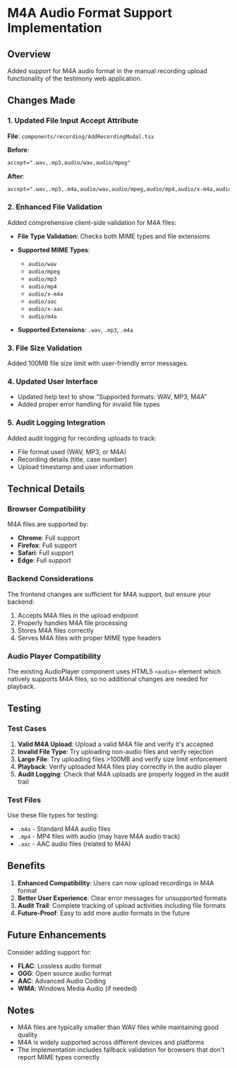 # M4A Audio Format Support Implementation

## Overview
Added support for M4A audio format in the manual recording upload functionality of the testimony web application.

## Changes Made

### 1. Updated File Input Accept Attribute
**File**: `components/recording/AddRecordingModal.tsx`

**Before**:
```html
accept=".wav,.mp3,audio/wav,audio/mpeg"
```

**After**:
```html
accept=".wav,.mp3,.m4a,audio/wav,audio/mpeg,audio/mp4,audio/x-m4a,audio/aac,audio/x-aac,audio/m4a"
```

### 2. Enhanced File Validation
Added comprehensive client-side validation for M4A files:

- **File Type Validation**: Checks both MIME types and file extensions
- **Supported MIME Types**: 
  - `audio/wav`
  - `audio/mpeg` 
  - `audio/mp3`
  - `audio/mp4`
  - `audio/x-m4a`
  - `audio/aac`
  - `audio/x-aac`
  - `audio/m4a`

- **Supported Extensions**: `.wav`, `.mp3`, `.m4a`

### 3. File Size Validation
Added 100MB file size limit with user-friendly error messages.

### 4. Updated User Interface
- Updated help text to show "Supported formats: WAV, MP3, M4A"
- Added proper error handling for invalid file types

### 5. Audit Logging Integration
Added audit logging for recording uploads to track:
- File format used (WAV, MP3, or M4A)
- Recording details (title, case number)
- Upload timestamp and user information

## Technical Details

### Browser Compatibility
M4A files are supported by:
- **Chrome**: Full support
- **Firefox**: Full support  
- **Safari**: Full support
- **Edge**: Full support

### Backend Considerations
The frontend changes are sufficient for M4A support, but ensure your backend:
1. Accepts M4A files in the upload endpoint
2. Properly handles M4A file processing
3. Stores M4A files correctly
4. Serves M4A files with proper MIME type headers

### Audio Player Compatibility
The existing AudioPlayer component uses HTML5 `<audio>` element which natively supports M4A files, so no additional changes are needed for playback.

## Testing

### Test Cases
1. **Valid M4A Upload**: Upload a valid M4A file and verify it's accepted
2. **Invalid File Type**: Try uploading non-audio files and verify rejection
3. **Large File**: Try uploading files >100MB and verify size limit enforcement
4. **Playback**: Verify uploaded M4A files play correctly in the audio player
5. **Audit Logging**: Check that M4A uploads are properly logged in the audit trail

### Test Files
Use these file types for testing:
- `.m4a` - Standard M4A audio files
- `.mp4` - MP4 files with audio (may have M4A audio track)
- `.aac` - AAC audio files (related to M4A)

## Benefits

1. **Enhanced Compatibility**: Users can now upload recordings in M4A format
2. **Better User Experience**: Clear error messages for unsupported formats
3. **Audit Trail**: Complete tracking of upload activities including file formats
4. **Future-Proof**: Easy to add more audio formats in the future

## Future Enhancements

Consider adding support for:
- **FLAC**: Lossless audio format
- **OGG**: Open source audio format
- **AAC**: Advanced Audio Coding
- **WMA**: Windows Media Audio (if needed)

## Notes

- M4A files are typically smaller than WAV files while maintaining good quality
- M4A is widely supported across different devices and platforms
- The implementation includes fallback validation for browsers that don't report MIME types correctly
